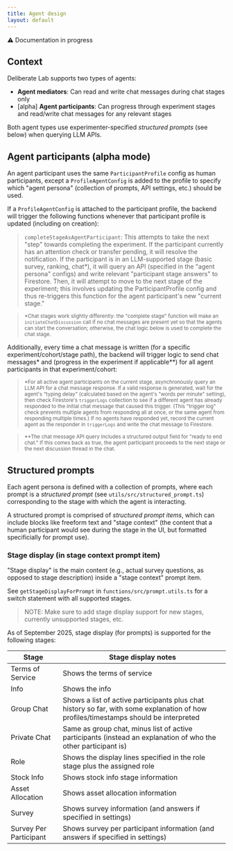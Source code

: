 ```yaml
---
title: Agent design
layout: default
---
```


<div class="banner">
  ⚠️ Documentation in progress
</div>

## Context

Deliberate Lab supports two types of agents:
- **Agent mediators**: Can read and write chat messages during chat stages only
- [alpha] **Agent participants**: Can progress through experiment stages and read/write chat messages for any relevant stages

Both agent types use experimenter-specified *structured prompts* (see below)
when querying LLM APIs.

## Agent participants (alpha mode)

An agent participant uses the same `ParticipantProfile` config as human
participants, except a `ProfileAgentConfig` is added to the profile to specify
which "agent persona" (collection of prompts, API settings, etc.) should be
used.

If a `ProfileAgentConfig` is attached to the participant
profile, the backend will trigger the following functions whenever that
participant profile is updated (including on creation):

> `completeStageAsAgentParticipant`: This attempts to take the next "step"
towards completing the experiment. If the participant currently has an
attention check or transfer pending, it will resolve the notification.
If the participant is in an LLM-supported stage (basic survey, ranking, chat*),
it will query an API (specified in the "agent persona" configs) and write
relevant "participant stage answers" to Firestore. Then, it will attempt to
move to the next stage of the experiment; this involves updating the
ParticipantProfile config and thus re-triggers this function for the agent
participant's new "current stage."

> <small>*Chat stages work slightly differently: the "complete stage" function
will make an `initiateChatDiscussion` call if no chat messages are present yet
so that the agents can start the conversation; otherwise, the chat logic below
is used to complete the chat stage.</small>

Additionally, every time a chat message is written (for a specific
experiment/cohort/stage path), the backend will trigger logic to
send chat messages* and (progress in the experiment if applicable**)
for all agent participants in that experiment/cohort:

> <small>*For all active agent participants on the
current stage, asynchronously query an LLM API for a chat message response.
If a valid response is generated, wait for the agent's "typing delay"
(calculated based on the agent's "words per minute" setting), then check
Firestore's `triggerLogs` collection to see if a different agent has already
responded to the initial chat message that caused this trigger. (This "trigger
log" check prevents multiple agents from responding all at once, or the same
agent from responding multiple times.) If no agents have responded yet, record
the current agent as the responder in `triggerLogs` and write the chat message
to Firestore.</small>

> <small>**The chat message API query includes a structured output field for
"ready to end chat." If this comes back as true, the agent participant
proceeds to the next stage or the next discussion thread in the chat.
</small>

## Structured prompts
Each agent persona is defined with a collection of prompts, where each prompt
is a *structured prompt* (see `utils/src/structured_prompt.ts`) corresponding
to the stage with which the agent is interacting.

A structured prompt is comprised of *structured prompt items*, which can
include blocks like freeform text and "stage context" (the content that a
human participant would see during the stage in the UI, but formatted
specificially for prompt use).

### Stage display (in stage context prompt item)
"Stage display" is the main content (e.g., actual survey questions, as opposed
to stage description) inside a "stage context" prompt item.

See `getStageDisplayForPrompt` in `functions/src/prompt.utils.ts` for a switch
statement with all supported stages.

> NOTE: Make sure to add stage display support for new stages, currently
unsupported stages, etc.

As of September 2025, stage display (for prompts) is supported for the
following stages:

Stage | Stage display notes
--- | ---
Terms of Service | Shows the terms of service
Info | Shows the info
Group Chat | Shows a list of active participants plus chat history so far, with some explanation of how profiles/timestamps should be interpreted
Private Chat | Same as group chat, minus list of active participants (instead an explanation of who the other participant is)
Role | Shows the display lines specified in the role stage plus the assigned role
Stock Info | Shows stock info stage information
Asset Allocation | Shows asset allocation information
Survey | Shows survey information (and answers if specified in settings)
Survey Per Participant | Shows survey per participant information (and answers if specified in settings)
